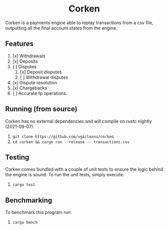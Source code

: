 <h1 align="center">Corken</h1>
Corken is a payments engine able to replay transactions from a csv file, outputting all the final account states from the engine.

## Features
1. [x] Withdrawals
2. [x] Deposits
3. [ ] Disputes
    1. [x] Deposit disputes
    2. [ ] Withdrawal disputes
4. [x] Dispute resolution
5. [x] Chargebacks
6. [ ] Accurate fp operations.

## Running (from source)
Corken has no external dependencies and will compile on rustc nightly (2021-09-07).
  1. `git clone https://github.com/vgarleanu/corken`
  2. `cd corken && cargo run --release -- transactions.csv`

## Testing
Corken comes bundled with a couple of unit tests to ensure the logic behind the engine is sound. To run the unit tests, simply execute:
  1. `cargo test`

## Benchmarking
To benchmark this program run:
  1. `cargo bench`
